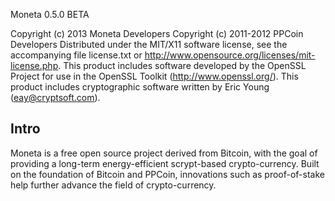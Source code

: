 Moneta 0.5.0 BETA

Copyright (c) 2013 Moneta Developers
Copyright (c) 2011-2012 PPCoin Developers
Distributed under the MIT/X11 software license, see the accompanying
file license.txt or http://www.opensource.org/licenses/mit-license.php.
This product includes software developed by the OpenSSL Project for use in
the OpenSSL Toolkit (http://www.openssl.org/).  This product includes
cryptographic software written by Eric Young (eay@cryptsoft.com).


Intro
-----
Moneta is a free open source project derived from Bitcoin, with
the goal of providing a long-term energy-efficient scrypt-based crypto-currency.
Built on the foundation of Bitcoin and PPCoin, innovations such as proof-of-stake
help further advance the field of crypto-currency.
